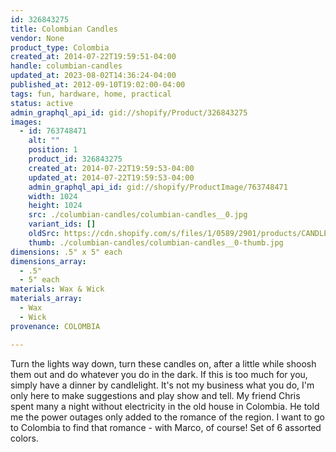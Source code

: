 ```yaml
---
id: 326843275
title: Colombian Candles
vendor: None
product_type: Colombia
created_at: 2014-07-22T19:59:51-04:00
handle: columbian-candles
updated_at: 2023-08-02T14:36:24-04:00
published_at: 2012-09-10T19:02:00-04:00
tags: fun, hardware, home, practical
status: active
admin_graphql_api_id: gid://shopify/Product/326843275
images:
  - id: 763748471
    alt: ""
    position: 1
    product_id: 326843275
    created_at: 2014-07-22T19:59:53-04:00
    updated_at: 2014-07-22T19:59:53-04:00
    admin_graphql_api_id: gid://shopify/ProductImage/763748471
    width: 1024
    height: 1024
    src: ./columbian-candles/columbian-candles__0.jpg
    variant_ids: []
    oldSrc: https://cdn.shopify.com/s/files/1/0589/2901/products/CANDLES13.jpeg?v=1406073593
    thumb: ./columbian-candles/columbian-candles__0-thumb.jpg
dimensions: .5" x 5" each
dimensions_array:
  - .5"
  - 5" each
materials: Wax & Wick
materials_array:
  - Wax
  - Wick
provenance: COLOMBIA

---
```


Turn the lights way down, turn these candles on, after a little while shoosh them out and do whatever you do in the dark. If this is too much for you, simply have a dinner by candlelight. It's not my business what you do, I'm only here to make suggestions and play show and tell. My friend Chris spent many a night without electricity in the old house in Colombia. He told me the power outages only added to the romance of the region. I want to go to Colombia to find that romance - with Marco, of course! Set of 6 assorted colors.